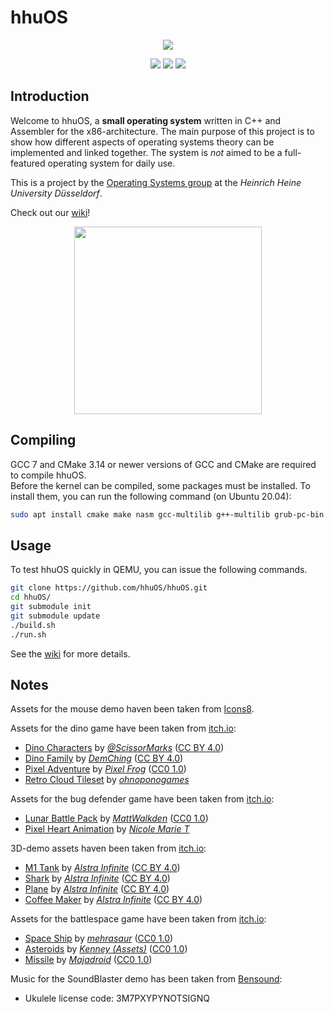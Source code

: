 # hhuOS

<p align="center">
  <img src="media/logo/logo_v3.svg">
</p>

<p align="center">
  <a href="https://github.com/hhuOS/hhuOS/actions/workflows/build.yml"><img src="https://github.com/hhuOS/hhuOS/actions/workflows/build.yml/badge.svg"></a>
  <img src="https://img.shields.io/badge/C%2B%2B-17-blue.svg">
  <img src="https://img.shields.io/badge/license-GPLv3-orange.svg">
</p>

## Introduction

Welcome to hhuOS, a **small operating system** written in C++ and Assembler for the x86-architecture. The main purpose of this project is to show how different aspects of operating systems theory can be implemented and linked together. The system is *not* aimed to be a full-featured operating system for daily use.

This is a project by the [Operating Systems group](https://www.cs.hhu.de/en/research-groups/operating-systems.html) at the *Heinrich Heine University Düsseldorf*.

Check out our [wiki](https://github.com/hhuOS/hhuOS/wiki/)!

<p align="center">
  <a href="https://www.uni-duesseldorf.de/home/en/home.html"><img src="media/logo/hhu.svg" width=300></a>
</p>

## Compiling

GCC 7 and CMake 3.14 or newer versions of GCC and CMake are required to compile hhuOS.  
Before the kernel can be compiled, some packages must be installed. To install them, you can run the following command (on Ubuntu 20.04):

```sh
sudo apt install cmake make nasm gcc-multilib g++-multilib grub-pc-bin grub-efi-ia32-bin dosfstools mtools xorriso zstd unzip wget
```

## Usage

To test hhuOS quickly in QEMU, you can issue the following commands.

```sh
git clone https://github.com/hhuOS/hhuOS.git
cd hhuOS/
git submodule init
git submodule update
./build.sh
./run.sh
```

See the [wiki](https://github.com/hhuOS/hhuOS/wiki/Build-and-run-hhuOS) for more details.

## Notes

Assets for the mouse demo haven been taken from [Icons8](https://icons8.com/).

Assets for the dino game have been taken from [itch.io](https://itch.io):
 - [Dino Characters](https://arks.itch.io/dino-characters) by [*@ScissorMarks*](https://twitter.com/ScissorMarks) ([CC BY 4.0](https://creativecommons.org/licenses/by/4.0/legalcode))
 - [Dino Family](https://demching.itch.io/dino-family) by [*DemChing*](https://demching.itch.io/) ([CC BY 4.0](https://creativecommons.org/licenses/by/4.0/legalcode))
 - [Pixel Adventure](https://pixelfrog-assets.itch.io/pixel-adventure-1) by [*Pixel Frog*](https://pixelfrog-assets.itch.io/) ([CC0 1.0](https://creativecommons.org/publicdomain/zero/1.0/legalcode))
 - [Retro Cloud Tileset](https://ohnoponogames.itch.io/retro-cloud-tileset) by [*ohnoponogames*](https://ohnoponogames.itch.io/)

Assets for the bug defender game have been taken from [itch.io](https://itch.io):
- [Lunar Battle Pack](https://mattwalkden.itch.io/lunar-battle-pack) by [*MattWalkden*](https://mattwalkden.itch.io/) ([CC0 1.0](https://creativecommons.org/publicdomain/zero/1.0/legalcode))
- [Pixel Heart Animation](https://nicolemariet.itch.io/pixel-heart-animation-32x32-16x16-freebie) by [*Nicole Marie T*](https://nicolemariet.itch.io/)

3D-demo assets haven been taken from [itch.io](https://itch.io):
- [M1 Tank](https://alstrainfinite.itch.io/m1-tank) by [*Alstra Infinite*](https://alstrainfinite.itch.io/) ([CC BY 4.0](https://creativecommons.org/licenses/by/4.0/legalcode))
- [Shark](https://alstrainfinite.itch.io/fish) by [*Alstra Infinite*](https://alstrainfinite.itch.io/) ([CC BY 4.0](https://creativecommons.org/licenses/by/4.0/legalcode))
- [Plane](https://alstrainfinite.itch.io/planes) by [*Alstra Infinite*](https://alstrainfinite.itch.io/) ([CC BY 4.0](https://creativecommons.org/licenses/by/4.0/legalcode))
- [Coffee Maker](https://alstrainfinite.itch.io/kitchen-appliance-2) by [*Alstra Infinite*](https://alstrainfinite.itch.io/) ([CC BY 4.0](https://creativecommons.org/licenses/by/4.0/legalcode))

Assets for the battlespace game have been taken from [itch.io](https://itch.io):
- [Space Ship](https://mehrasaur.itch.io/3d-spaceships-pack) by [*mehrasaur*](https://mehrasaur.itch.io/) ([CC0 1.0](https://creativecommons.org/publicdomain/zero/1.0/legalcode))
- [Asteroids](https://kenney-assets.itch.io/space-kit) by [*Kenney (Assets)*](https://kenney-assets.itch.io/) ([CC0 1.0](https://creativecommons.org/publicdomain/zero/1.0/legalcode))
- [Missile](https://majadroid.itch.io/3d-lowpoly-spaceships-and-components-cc0) by [*Majadroid*](https://majadroid.itch.io/) ([CC0 1.0](https://creativecommons.org/publicdomain/zero/1.0/legalcode))

Music for the SoundBlaster demo has been taken from [Bensound](https://www.bensound.com/royalty-free-music):
- Ukulele license code: 3M7PXYPYNOTSIGNQ